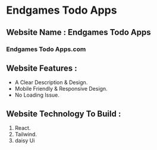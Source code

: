 # Endgames Todo Apps

## Website Name : Endgames Todo Apps

### Endgames Todo Apps.com

##  Website Features :

- A Clear Description & Design.
- Mobile Friendly & Responsive Design.
- No Loading Issue.

##  Website Technology To Build : 

1. React.
2. Tailwind.
3. daisy Ui
